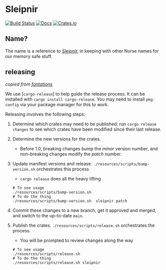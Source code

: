 # Sleipnir

[![Build Status](https://github.com/googlefonts/sleipnir/actions/workflows/rust.yml/badge.svg)](https://github.com/googlefonts/sleipnir/actions/workflows/rust.yml)
[![Docs](https://docs.rs/sleipnir/badge.svg)](https://docs.rs/sleipnir)
[![Crates.io](https://img.shields.io/crates/v/sleipnir.svg)](https://crates.io/crates/sleipnir)

## Name?

The name is a reference to [Sleipnir](https://en.wikipedia.org/wiki/Sleipnir), in keeping with other Norse names for our memory safe stuff.

## releasing

_copied from [fontations](https://github.com/googlefonts/fontations)_

We use [`cargo-release`] to help guide the release process. It can be installed
with `cargo install cargo-release`. You may need to install `pkg-config` via your
package manager for this to work.

Releasing involves the following steps:

1. Determine which crates may need to be published: run `cargo release changes`
   to see which crates have been modified since their last release.
1. Determine the new versions for the crates.
   * Before 1.0, breaking changes bump the *minor* version number, and non-breaking changes modify the *patch* number.
1. Update manifest versions and release. `./resources/scripts/bump-version.sh` orchestrates this process.
   * `cargo release` does all the heavy lifting

   ```shell
   # To see usage
   ./resources/scripts/bump-version.sh
   # To do the thing
   ./resources/scripts/bump-version.sh  sleipnir patch
   ```

1. Commit these changes to a new branch, get it approved and merged, and switch
   to the up-to-date `main`.
1. Publish the crates. `./resources/scripts/release.sh` orchestrates the process.
   * You will be prompted to review changes along the way

   ```shell
   # To see usage
   ./resources/scripts/release.sh
   # To do the thing
   ./resources/scripts/release.sh sleipnir
   ```
